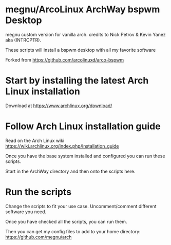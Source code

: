 # megnu/ArcoLinux ArchWay bspwm Desktop

megnu custom version for vanilla arch. credits to Nick Petrov & Kevin Yanez aka (INTRCPTR).

These scripts will install a bspwm desktop with all my favorite software

Forked from https://github.com/arcolinuxd/arco-bspwm

# Start by installing the latest Arch Linux installation

Download at https://www.archlinux.org/download/

# Follow Arch Linux installation guide

Read on the Arch Linux wiki https://wiki.archlinux.org/index.php/Installation_guide

Once you have the base system installed and configured you can run these scripts.

Start in the ArchWay directory and then onto the scripts here.

# Run the scripts

Change the scripts to fit your use case. Uncomment/comment different software you need.

Once you have checked all the scripts, you can run them.

Then you can get my config files to add to your home directory: https://github.com/megnu/arch